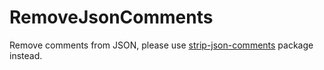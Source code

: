 # RemoveJsonComments

Remove comments from JSON, please use [strip-json-comments](https://github.com/sindresorhus/strip-json-comments) package instead.
